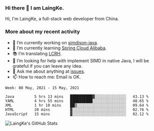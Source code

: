### Hi there 👋 I am LaingKe.

Hi, I'm LaingKe, a full-stack web developer from China.

### More about my recent activity

- 🔭 I’m currently working on [simdjson-java](https://github.com/laingke/simdjson-java).
- 🌱 I’m currently learning [Spring Cloud Alibaba](https://github.com/alibaba/spring-cloud-alibaba).
- :books: I’m translating [LCRH](https://github.com/LCTT/LCRH).
- 🤔 I’m looking for help with implement SIMD in native Java, I will be grateful if you can leave any idea.
- 💬 Ask me about anything at [issues](https://github.com/laingke/laingke/issues).
- 📫 How to reach me: Email is OK.

<!--START_SECTION:waka-->
```text
Week: 08 May, 2021 - 15 May, 2021

Java         5 hrs 13 mins   ██████████▓░░░░░░░░░░░░░░   43.13 % 
YAML         4 hrs 55 mins   ██████████░░░░░░░░░░░░░░░   40.65 % 
XML          1 hr 10 mins    ██▒░░░░░░░░░░░░░░░░░░░░░░   09.64 % 
HTML         20 mins         ▓░░░░░░░░░░░░░░░░░░░░░░░░   02.76 % 
JavaScript   15 mins         ▓░░░░░░░░░░░░░░░░░░░░░░░░   02.12 % 
```
<!--END_SECTION:waka-->

![LaingKe's GitHub Stats](https://github-readme-stats.vercel.app/api?username=laingke&show_icons=true&theme=nightowl&count_private=true)
